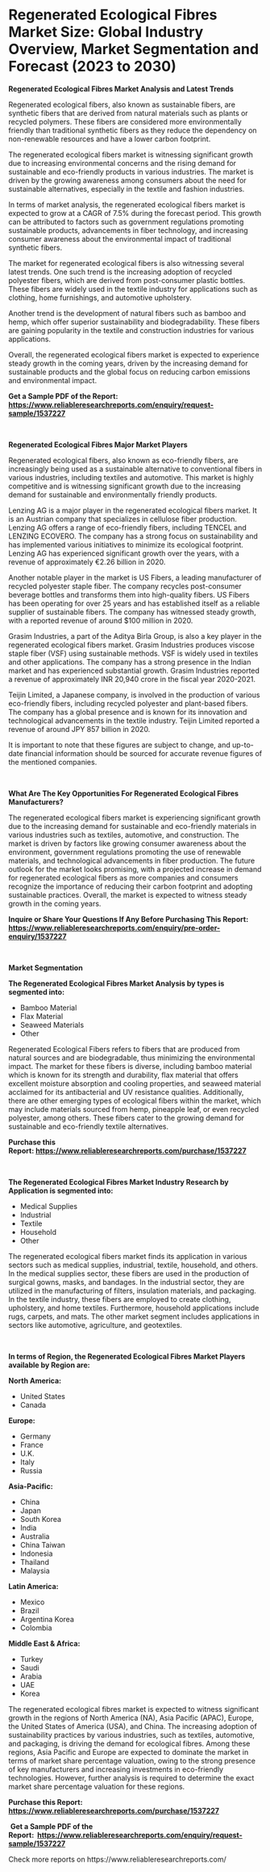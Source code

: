 <p><h1>Regenerated Ecological Fibres Market Size: Global Industry Overview, Market Segmentation and Forecast (2023 to 2030)</h1></p><p><strong>Regenerated Ecological Fibres Market Analysis and Latest Trends</strong></p>
<p><p>Regenerated ecological fibers, also known as sustainable fibers, are synthetic fibers that are derived from natural materials such as plants or recycled polymers. These fibers are considered more environmentally friendly than traditional synthetic fibers as they reduce the dependency on non-renewable resources and have a lower carbon footprint.</p><p>The regenerated ecological fibers market is witnessing significant growth due to increasing environmental concerns and the rising demand for sustainable and eco-friendly products in various industries. The market is driven by the growing awareness among consumers about the need for sustainable alternatives, especially in the textile and fashion industries.</p><p>In terms of market analysis, the regenerated ecological fibers market is expected to grow at a CAGR of 7.5% during the forecast period. This growth can be attributed to factors such as government regulations promoting sustainable products, advancements in fiber technology, and increasing consumer awareness about the environmental impact of traditional synthetic fibers.</p><p>The market for regenerated ecological fibers is also witnessing several latest trends. One such trend is the increasing adoption of recycled polyester fibers, which are derived from post-consumer plastic bottles. These fibers are widely used in the textile industry for applications such as clothing, home furnishings, and automotive upholstery.</p><p>Another trend is the development of natural fibers such as bamboo and hemp, which offer superior sustainability and biodegradability. These fibers are gaining popularity in the textile and construction industries for various applications.</p><p>Overall, the regenerated ecological fibers market is expected to experience steady growth in the coming years, driven by the increasing demand for sustainable products and the global focus on reducing carbon emissions and environmental impact.</p></p>
<p><strong>Get a Sample PDF of the Report:&nbsp; <a href="https://www.reliableresearchreports.com/enquiry/request-sample/1537227">https://www.reliableresearchreports.com/enquiry/request-sample/1537227</a></strong></p>
<p>&nbsp;</p>
<p><strong>Regenerated Ecological Fibres Major Market Players</strong></p>
<p><p>Regenerated ecological fibers, also known as eco-friendly fibers, are increasingly being used as a sustainable alternative to conventional fibers in various industries, including textiles and automotive. This market is highly competitive and is witnessing significant growth due to the increasing demand for sustainable and environmentally friendly products.</p><p>Lenzing AG is a major player in the regenerated ecological fibers market. It is an Austrian company that specializes in cellulose fiber production. Lenzing AG offers a range of eco-friendly fibers, including TENCEL and LENZING ECOVERO. The company has a strong focus on sustainability and has implemented various initiatives to minimize its ecological footprint. Lenzing AG has experienced significant growth over the years, with a revenue of approximately €2.26 billion in 2020.</p><p>Another notable player in the market is US Fibers, a leading manufacturer of recycled polyester staple fiber. The company recycles post-consumer beverage bottles and transforms them into high-quality fibers. US Fibers has been operating for over 25 years and has established itself as a reliable supplier of sustainable fibers. The company has witnessed steady growth, with a reported revenue of around $100 million in 2020.</p><p>Grasim Industries, a part of the Aditya Birla Group, is also a key player in the regenerated ecological fibers market. Grasim Industries produces viscose staple fiber (VSF) using sustainable methods. VSF is widely used in textiles and other applications. The company has a strong presence in the Indian market and has experienced substantial growth. Grasim Industries reported a revenue of approximately INR 20,940 crore in the fiscal year 2020-2021.</p><p>Teijin Limited, a Japanese company, is involved in the production of various eco-friendly fibers, including recycled polyester and plant-based fibers. The company has a global presence and is known for its innovation and technological advancements in the textile industry. Teijin Limited reported a revenue of around JPY 857 billion in 2020.</p><p>It is important to note that these figures are subject to change, and up-to-date financial information should be sourced for accurate revenue figures of the mentioned companies.</p></p>
<p>&nbsp;</p>
<p><strong>What Are The Key Opportunities For Regenerated Ecological Fibres Manufacturers?</strong></p>
<p><p>The regenerated ecological fibers market is experiencing significant growth due to the increasing demand for sustainable and eco-friendly materials in various industries such as textiles, automotive, and construction. The market is driven by factors like growing consumer awareness about the environment, government regulations promoting the use of renewable materials, and technological advancements in fiber production. The future outlook for the market looks promising, with a projected increase in demand for regenerated ecological fibers as more companies and consumers recognize the importance of reducing their carbon footprint and adopting sustainable practices. Overall, the market is expected to witness steady growth in the coming years.</p></p>
<p><strong>Inquire or Share Your Questions If Any Before Purchasing This Report: <a href="https://www.reliableresearchreports.com/enquiry/pre-order-enquiry/1537227">https://www.reliableresearchreports.com/enquiry/pre-order-enquiry/1537227</a></strong></p>
<p>&nbsp;</p>
<p><strong>Market Segmentation</strong></p>
<p><strong>The Regenerated Ecological Fibres Market Analysis by types is segmented into:</strong></p>
<p><ul><li>Bamboo Material</li><li>Flax Material</li><li>Seaweed Materials</li><li>Other</li></ul></p>
<p><p>Regenerated Ecological Fibers refers to fibers that are produced from natural sources and are biodegradable, thus minimizing the environmental impact. The market for these fibers is diverse, including bamboo material which is known for its strength and durability, flax material that offers excellent moisture absorption and cooling properties, and seaweed material acclaimed for its antibacterial and UV resistance qualities. Additionally, there are other emerging types of ecological fibers within the market, which may include materials sourced from hemp, pineapple leaf, or even recycled polyester, among others. These fibers cater to the growing demand for sustainable and eco-friendly textile alternatives.</p></p>
<p><strong>Purchase this Report:&nbsp;<a href="https://www.reliableresearchreports.com/purchase/1537227">https://www.reliableresearchreports.com/purchase/1537227</a></strong></p>
<p>&nbsp;</p>
<p><strong>The Regenerated Ecological Fibres Market Industry Research by Application is segmented into:</strong></p>
<p><ul><li>Medical Supplies</li><li>Industrial</li><li>Textile</li><li>Household</li><li>Other</li></ul></p>
<p><p>The regenerated ecological fibers market finds its application in various sectors such as medical supplies, industrial, textile, household, and others. In the medical supplies sector, these fibers are used in the production of surgical gowns, masks, and bandages. In the industrial sector, they are utilized in the manufacturing of filters, insulation materials, and packaging. In the textile industry, these fibers are employed to create clothing, upholstery, and home textiles. Furthermore, household applications include rugs, carpets, and mats. The other market segment includes applications in sectors like automotive, agriculture, and geotextiles.</p></p>
<p>&nbsp;</p>
<p><strong>In terms of Region, the Regenerated Ecological Fibres Market Players available by Region are:</strong></p>
<p>
    <p> <strong> North America: </strong>
        <ul>
            <li>United States</li>
            <li>Canada</li>
        </ul>
        </p> 
    <p> <strong> Europe: </strong>
        <ul>
            <li>Germany</li>
            <li>France</li>
            <li>U.K.</li>
            <li>Italy</li>
            <li>Russia</li>
        </ul>
        </p> 
    <p> <strong> Asia-Pacific: </strong>
        <ul>
            <li>China</li>
            <li>Japan</li>
            <li>South Korea</li>
            <li>India</li>
            <li>Australia</li>
            <li>China Taiwan</li>
            <li>Indonesia</li>
            <li>Thailand</li>
            <li>Malaysia</li>
        </ul>
        </p> 
    <p> <strong> Latin America: </strong>
        <ul>
            <li>Mexico</li>
            <li>Brazil</li>
            <li>Argentina Korea</li>
            <li>Colombia</li>
        </ul>
        </p> 
    <p> <strong> Middle East & Africa: </strong>
        <ul>
            <li>Turkey</li>
            <li>Saudi</li>
            <li>Arabia</li>
            <li>UAE</li>
            <li>Korea</li>
        </ul>
    </p>
    </p>
<p><p>The regenerated ecological fibres market is expected to witness significant growth in the regions of North America (NA), Asia Pacific (APAC), Europe, the United States of America (USA), and China. The increasing adoption of sustainability practices by various industries, such as textiles, automotive, and packaging, is driving the demand for ecological fibres. Among these regions, Asia Pacific and Europe are expected to dominate the market in terms of market share percentage valuation, owing to the strong presence of key manufacturers and increasing investments in eco-friendly technologies. However, further analysis is required to determine the exact market share percentage valuation for these regions.</p></p>
<p><strong>Purchase this Report: <a href="https://www.reliableresearchreports.com/purchase/1537227">https://www.reliableresearchreports.com/purchase/1537227</a></strong></p>
<p>&nbsp;<strong>Get a Sample PDF of the Report:&nbsp;&nbsp;<a href="https://www.reliableresearchreports.com/enquiry/request-sample/1537227">https://www.reliableresearchreports.com/enquiry/request-sample/1537227</a></strong></p>
<p><strong></strong></p>
<p>Check more reports on https://www.reliableresearchreports.com/</p>
